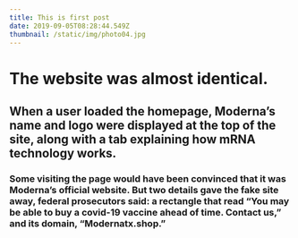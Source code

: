 ```yaml
---
title: This is first post
date: 2019-09-05T08:28:44.549Z
thumbnail: /static/img/photo04.jpg
---
```


# The website was almost identical.

## When a user loaded the homepage, Moderna’s name and logo were displayed at the top of the site, along with a tab explaining how mRNA technology works.

### Some visiting the page would have been convinced that it was Moderna’s official website. But two details gave the fake site away, federal prosecutors said: a rectangle that read “You may be able to buy a covid-19 vaccine ahead of time. Contact us,” and its domain, “Modernatx.shop.”
